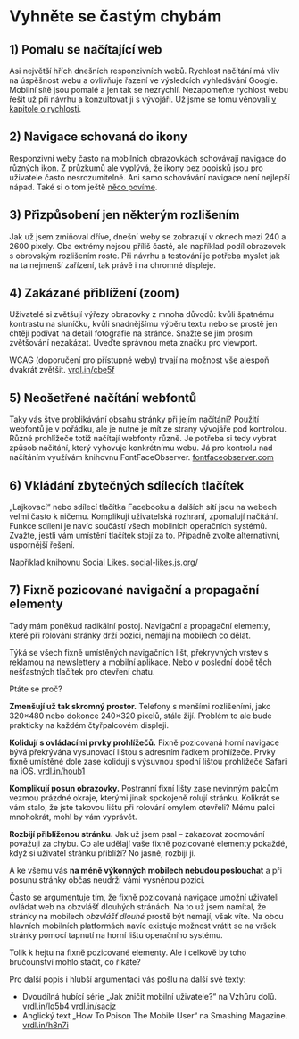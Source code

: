 # Vyhněte se častým chybám

## 1) Pomalu se načítající web

Asi největší hřích dnešních responzivních webů. Rychlost načítání má vliv na úspěšnost webu a ovlivňuje řazení ve výsledcích vyhledávání Google. Mobilní sítě jsou pomalé a jen tak se nezrychlí. Nezapomeňte rychlost webu řešit už při návrhu a konzultovat ji s vývojáři. Už jsme se tomu věnovali [v kapitole o rychlosti](kap-rychlost.md).

## 2) Navigace schovaná do ikony

Responzivní weby často na mobilních obrazovkách schovávají navigace do různých ikon. Z průzkumů ale vyplývá, že ikony bez popisků jsou pro uživatele často nesrozumitelné. Ani samo schovávání navigace není nejlepší nápad. Také si o tom ještě [něco povíme](kap-navigace.md).

## 3) Přizpůsobení jen některým rozlišením

Jak už jsem zmiňoval dříve, dnešní weby se zobrazují v oknech mezi 240 a 2600 pixely. Oba extrémy nejsou příliš časté, ale například podíl obrazovek s obrovským rozlišením roste. Při návrhu a testování je potřeba myslet jak na ta nejmenší zařízení, tak právě i na ohromné displeje.

## 4) Zakázané přiblížení (zoom)

Uživatelé si zvětšují výřezy obrazovky z mnoha důvodů: kvůli špatnému kontrastu na sluníčku, kvůli snadnějšímu výběru textu nebo se prostě jen chtějí podívat na detail fotografie na stránce. Snažte se jim prosím zvětšování nezakázat. Uveďte správnou meta značku pro viewport.

WCAG (doporučení pro přístupné weby) trvají na možnost vše alespoň dvakrát zvětšit. [vrdl.in/cbe5f](https://www.w3.org/TR/2008/REC-WCAG20-20081211/#visual-audio-contrast-scale)

## 5) Neošetřené načítání webfontů

Taky vás štve problikávání obsahu stránky při jejím načítání? Použití webfontů je v pořádku, ale je nutné je mít ze strany vývojáře pod kontrolou. Různé prohlížeče totiž načítají webfonty různě. Je potřeba si tedy vybrat způsob načítání, který vyhovuje konkrétnímu webu. Já pro kontrolu nad načítáním využívám knihovnu FontFaceObserver. [fontfaceobserver.com](https://github.com/bramstein/fontfaceobserver)

## 6) Vkládání zbytečných sdílecích tlačítek

„Lajkovací“ nebo sdílecí tlačítka Facebooku a dalších sítí jsou na webech velmi často k ničemu. Komplikují uživatelská rozhraní, zpomalují načítání. Funkce sdílení je navíc součástí všech mobilních operačních systémů. Zvažte, jestli vám umístění tlačítek stojí za to. Případně zvolte alternativní, úspornější řešení.

Například knihovnu Social Likes. [social-likes.js.org/](http://social-likes.js.org)

## 7) Fixně pozicované navigační a propagační elementy

Tady mám poněkud radikální postoj. Navigační a propagační elementy, které při rolování stránky drží pozici, nemají na mobilech co dělat. 

Týká se všech fixně umístěných navigačních lišt, překryvných vrstev s reklamou na newslettery a mobilní aplikace. Nebo v poslední době těch nešťastných tlačítek pro otevření chatu.

Ptáte se proč? 

**Zmenšují už tak skromný prostor.** Telefony s menšími rozlišeními, jako 320×480 nebo dokonce 240×320 pixelů, stále žijí. Problém to ale bude prakticky na každém čtyřpalcovém displeji.

**Kolidují s ovládacími prvky prohlížečů.** Fixně pozicovaná horní navigace bývá překrývána vysunovací lištou s adresním řádkem prohlížeče. Prvky fixně umístěné dole zase kolidují s výsuvnou spodní lištou prohlížeče Safari na iOS. [vrdl.in/houb1](https://www.eventbrite.com/engineering/mobile-safari-why/)

**Komplikují posun obrazovky.** Postranní fixní lišty zase nevinným palcům vezmou prázdné okraje, kterými jinak spokojeně rolují stránku. Kolikrát se vám stalo, že jste takovou lištu při rolování omylem otevřeli? Mému palci mnohokrát, mohl by vám vyprávět.

**Rozbijí přiblíženou stránku.** Jak už jsem psal – zakazovat zoomování považuji za chybu. Co ale udělají vaše fixně pozicované elementy pokaždé, když si uživatel stránku přiblíží? No jasně, rozbijí ji.

A ke všemu vás **na méně výkonných mobilech nebudou poslouchat** a při posunu stránky občas neudrží vámi vysněnou pozici. 

Často se argumentuje tím, že fixně pozicovaná navigace umožní uživateli ovládat web na obzvlášť dlouhých stránách. Na to už jsem namítal, že stránky na mobilech *obzvlášť dlouhé* prostě být nemají, však víte. Na obou hlavních mobilních platformách navíc existuje možnost vrátit se na vršek stránky pomocí tapnutí na horní lištu operačního systému.

Tolik k hejtu na fixně pozicované elementy. Ale i celkově by toho bručounství mohlo stačit, co říkáte? 

Pro další popis i hlubší argumentaci vás pošlu na další své texty:

- Dvoudílná hubící série „Jak zničit mobilní uživatele?“ na Vzhůru dolů. [vrdl.in/lq5b4](http://www.vzhurudolu.cz/blog/47-znicit-mobilistu-1) [vrdl.in/sacjz](http://www.vzhurudolu.cz/blog/48-znicit-mobilistu-2)
- Anglický text „How To Poison The Mobile User“ na Smashing Magazine. [vrdl.in/h8n7i](https://www.smashingmagazine.com/2016/10/how-to-poison-the-mobile-user/)


